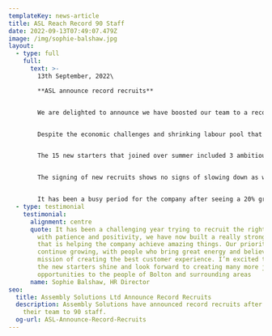 ```yaml
---
templateKey: news-article
title: ASL Reach Record 90 Staff
date: 2022-09-13T07:49:07.479Z
image: /img/sophie-balshaw.jpg
layout:
  - type: full
    full:
      text: >-
        13th September, 2022\

        **A﻿SL announce record recruits**


        We are delighted to announce we have boosted our team to a record of 90, after recruiting an additional 15 staff this summer.


        Despite the economic challenges and shrinking labour pool that hasn’t been helped by Brexit, we have seen a surprisingly big increase in UK manufacturing opportunities this year, and this has led us to securing a number of significant cable assembly and wiring harness contracts.


        The 15 new starters that joined over summer included 3 ambitious Apprentices; Alex Waterworth, Isobel Hargreaves & Jamie Preston, who are all striving for senior roles in the Technical & Engineering department. Since coming on board Alex and Jamie have been learning the ropes on the factory floor learning how we make [wiring harnesses](https://www.assembly-solutions.com/wiring-harness) and getting involved on streamlining production processes. Isobel is working with the Costing & Purchasing learning how we cost up prices from customer technical drawings and specification. All our apprentices have had a positive affect and bring a passion that supports the companies culture, mission and vision.


        The signing of new recruits shows no signs of slowing down as we are still actively searching for new stars to fill roles in our Production & Quality department.


        It has been a busy period for the company after seeing a 20% growth in sales and we're proud to continue supplying some of the worlds leading manufacturers; Ford, Siemens & Vodafone.
  - type: testimonial
    testimonial:
      alignment: centre
      quote: It has been a challenging year trying to recruit the right people, but
        with patience and positivity, we have now built a really strong team
        that is helping the company achieve amazing things. Our priority is to
        continue growing, with people who bring great energy and believe in our
        mission of creating the best customer experience. I’m excited to see all
        the new starters shine and look forward to creating many more job
        opportunities to the people of Bolton and surrounding areas
      name: Sophie Balshaw, HR Director
seo:
  title: Assembly Solutions Ltd Announce Record Recruits
  description: Assembly Solutions have announced record recruits after boosting
    their team to 90 staff.
  og-url: ASL-Announce-Record-Recruits
---
```

